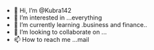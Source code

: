 - 👋 Hi, I’m @Kubra142
- 👀 I’m interested in ...everything 
- 🌱 I’m currently learning .business and finance..
- 💞️ I’m looking to collaborate on ...
- 📫 How to reach me ...mail

<!---
Kubra142/Kubra142 is a ✨ special ✨ repository because its `README.md` (this file) appears on your GitHub profile.
You can click the Preview link to take a look at your changes.
--->
